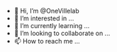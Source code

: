 - 👋 Hi, I’m @OneVillelab
- 👀 I’m interested in ...
- 🌱 I’m currently learning ...
- 💞️ I’m looking to collaborate on ...
- 📫 How to reach me ...

<!---
OneVillelab/OneVillelab is a ✨ special ✨ repository because its `README.md` (this file) appears on your GitHub profile.
You can click the Preview link to take a look at your changes.
--->
